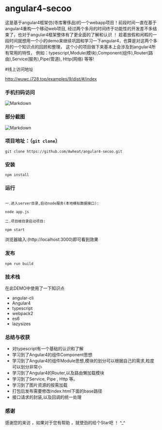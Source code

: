 # angular4-secoo
这是基于angular4框架仿(寺库奢侈品)的一个webapp项目！前段时间一直在基于angular4重构一个移动web项目, 
经过两个多月的时间终于功能性的开发差不多结束了，也对于angular4框架整体有了更全面的了解和认识 ！
趁着放假和闲暇的一段时间就想用一个小的demo来继续巩固和学习一下angular4，也算是对这两个多月的一个知识点的回顾和整理，
这个小的项目做下来基本上会涉及到angular4所有常用的特性，
例如：typescript,Module(模块),Component(组件),Router(路由),Service(服务),Pipe(管道), Http(网络) 等等!

#线上访问地址

http://wuwc.i728.top/examples/9/dist/#/index

### 手机扫码访问

![Markdown](http://wuwc.i728.top/static/images/ewm_angular.png)

### 部分截图

![Markdown](http://wuwc.i728.top/static/images/secoo_preview.png)

### 项目地址：（`git clone`）

```shell
git clone https://github.com/Awheat/angular4-secoo.git
```

### 安装

```
npm install
```

### 运行

```

一.进入server目录,启动node服务(本地模拟数据接口):

node app.js

二.项目根目录启动项目:

npm start

```
浏览器输入:(http://localhost:3000)即可看到效果

### 发布

```
npm run build
```

### 技术栈

在此DEMO中使用了一下知识点
* angular-cli
* Angular4
* typescript
* webpack2
* es6
* lazysizes

### 总结与收获

* 对typescript有一个基础的认识和了解
* 学习到了Angular4的组件Component思想
* 学习到了Angular4的组件Module思想,模块的划分可以根据自己的需求,粒度可以划分非常小
* 学习到了Angular4的Router,以及路由懒加载模块
* 学习到了Service, Pipe , Http 等。
* 学习到了图片资源的按需加载
* 打包后发布需要修改index.html下面的base路径
* 接口请求的封装,以及回调的统一处理

### 感谢

感谢您的来访 ，如果对于您有帮助 ，就使劲的给个Star吧 ！ ^_^
